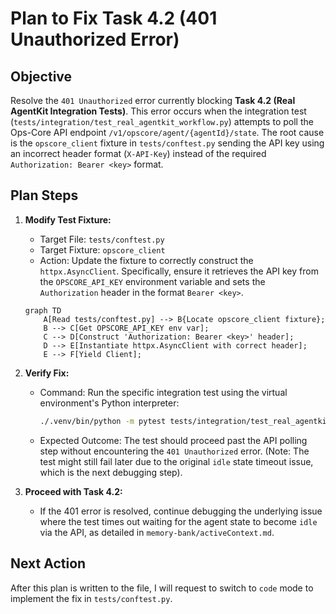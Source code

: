# Plan to Fix Task 4.2 (401 Unauthorized Error)

## Objective
Resolve the `401 Unauthorized` error currently blocking **Task 4.2 (Real AgentKit Integration Tests)**. This error occurs when the integration test (`tests/integration/test_real_agentkit_workflow.py`) attempts to poll the Ops-Core API endpoint `/v1/opscore/agent/{agentId}/state`. The root cause is the `opscore_client` fixture in `tests/conftest.py` sending the API key using an incorrect header format (`X-API-Key`) instead of the required `Authorization: Bearer <key>` format.

## Plan Steps

1.  **Modify Test Fixture:**
    *   Target File: `tests/conftest.py`
    *   Target Fixture: `opscore_client`
    *   Action: Update the fixture to correctly construct the `httpx.AsyncClient`. Specifically, ensure it retrieves the API key from the `OPSCORE_API_KEY` environment variable and sets the `Authorization` header in the format `Bearer <key>`.

    ```mermaid
    graph TD
        A[Read tests/conftest.py] --> B{Locate opscore_client fixture};
        B --> C[Get OPSCORE_API_KEY env var];
        C --> D[Construct 'Authorization: Bearer <key>' header];
        D --> E[Instantiate httpx.AsyncClient with correct header];
        E --> F[Yield Client];
    ```

2.  **Verify Fix:**
    *   Command: Run the specific integration test using the virtual environment's Python interpreter:
        ```bash
        ./.venv/bin/python -m pytest tests/integration/test_real_agentkit_workflow.py
        ```
    *   Expected Outcome: The test should proceed past the API polling step without encountering the `401 Unauthorized` error. (Note: The test might still fail later due to the original `idle` state timeout issue, which is the next debugging step).

3.  **Proceed with Task 4.2:**
    *   If the 401 error is resolved, continue debugging the underlying issue where the test times out waiting for the agent state to become `idle` via the API, as detailed in `memory-bank/activeContext.md`.

## Next Action
After this plan is written to the file, I will request to switch to `code` mode to implement the fix in `tests/conftest.py`.